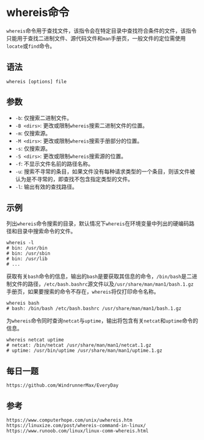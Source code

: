 # whereis命令
`whereis`命令用于查找文件，该指令会在特定目录中查找符合条件的文件，该指令只能用于查找二进制文件、源代码文件和`man`手册页，一般文件的定位需使用`locate`或`find`命令。

## 语法

```shell
whereis [options] file
```

## 参数
* `-b`: 仅搜索二进制文件。
* `-B <dirs>`: 更改或限制`whereis`搜索二进制文件的位置。
* `-m`: 仅搜索源。
* `-M <dirs>`: 更改或限制`whereis`搜索手册部分的位置。
* `-s`: 仅搜索源。
* `-S <dirs>`: 更改或限制`whereis`搜索源的位置。
* `-f`: 不显示文件名前的路径名称。
* `-u`: 搜索不寻常的条目，如果文件没有每种请求类型的一个条目，则该文件被认为是不寻常的，即查找不包含指定类型的文件。
* `-l`: 输出有效的查找路径。

## 示例
列出`whereis`命令搜索的目录，默认情况下`whereis`在环境变量中列出的硬编码路径和目录中搜索命令的文件。

```shell
whereis -l
# bin: /usr/bin
# bin: /usr/sbin
# bin: /usr/lib
# ...
```

获取有关`bash`命令的信息，输出的`bash`是要获取其信息的命令，`/bin/bash`是二进制文件的路径，`/etc/bash.bashrc`源文件以及`/usr/share/man/man1/bash.1.gz`手册页，如果要搜索的命令不存在，`whereis`将仅打印命令名称。

```shell
whereis bash
# bash: /bin/bash /etc/bash.bashrc /usr/share/man/man1/bash.1.gz
```

为`whereis`命令同时查询`netcat`与`uptime`，输出将包含有关`netcat`和`uptime`命令的信息。

```shell
whereis netcat uptime
# netcat: /bin/netcat /usr/share/man/man1/netcat.1.gz
# uptime: /usr/bin/uptime /usr/share/man/man1/uptime.1.gz
```


## 每日一题

```
https://github.com/WindrunnerMax/EveryDay
```

## 参考

```
https://www.computerhope.com/unix/uwhereis.htm
https://linuxize.com/post/whereis-command-in-linux/
https://www.runoob.com/linux/linux-comm-whereis.html
```
